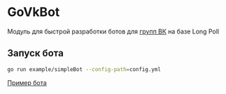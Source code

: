 GoVkBot
=======

Модуль для быстрой разработки ботов для [групп ВК](https://vk.com/dev/manuals) на базе Long Poll

## Запуск бота
```bash
go run example/simpleBot --config-path=config.yml
```

[Пример бота](./example/simpleBot.go)

